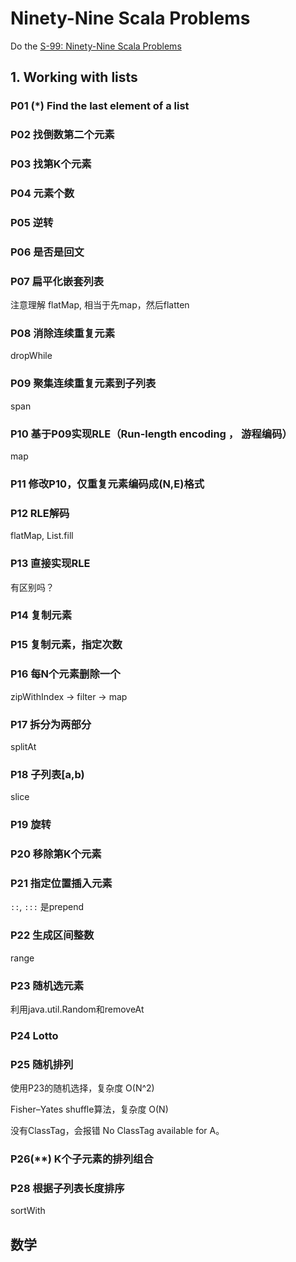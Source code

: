 # Ninety-Nine Scala Problems

Do the [S-99: Ninety-Nine Scala Problems](http://aperiodic.net/phil/scala/s-99/)

## 1. Working with lists

### P01 (*) Find the last element of a list

### P02 找倒数第二个元素

### P03 找第K个元素

### P04 元素个数

### P05 逆转

### P06 是否是回文

### P07 扁平化嵌套列表

注意理解 flatMap, 相当于先map，然后flatten

### P08 消除连续重复元素

dropWhile

### P09 聚集连续重复元素到子列表

span

### P10 基于P09实现RLE（Run-length encoding ， 游程编码）

map


### P11 修改P10，仅重复元素编码成(N,E)格式

### P12 RLE解码

flatMap, List.fill

### P13 直接实现RLE

有区别吗？

### P14 复制元素

### P15 复制元素，指定次数

### P16 每N个元素删除一个

zipWithIndex -> filter -> map

### P17 拆分为两部分

splitAt

### P18 子列表[a,b)

slice

### P19 旋转

### P20 移除第K个元素

### P21 指定位置插入元素

`::`, `:::` 是prepend


### P22 生成区间整数

range

### P23 随机选元素

利用java.util.Random和removeAt

### P24 Lotto

### P25 随机排列

使用P23的随机选择，复杂度 O(N^2)

Fisher–Yates shuffle算法，复杂度 O(N)

没有ClassTag，会报错  No ClassTag available for A。 

### P26(**) K个子元素的排列组合


### P28 根据子列表长度排序

sortWith


## 数学














